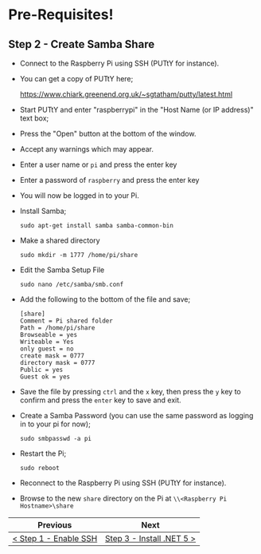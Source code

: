 # Pre-Requisites! #

## Step 2 - Create Samba Share ##

- Connect to the Raspberry Pi using SSH (PUTtY for instance).
- You can get a copy of PUTtY here;

    https://www.chiark.greenend.org.uk/~sgtatham/putty/latest.html

- Start PUTtY and enter "raspberrypi" in the "Host Name (or IP address)" text box;
- Press the "Open" button at the bottom of the window.
- Accept any warnings which may appear.
- Enter a user name or `pi` and press the enter key
- Enter a password of `raspberry` and press the enter key

- You will now be logged in to your Pi.

- Install Samba;

    ```
    sudo apt-get install samba samba-common-bin
    ```

- Make a shared directory

    ```
    sudo mkdir -m 1777 /home/pi/share
    ```

- Edit the Samba Setup File

    ```
    sudo nano /etc/samba/smb.conf
    ```

- Add the following to the bottom of the file and save;

    ```    
    [share]
    Comment = Pi shared folder
    Path = /home/pi/share
    Browseable = yes
    Writeable = Yes
    only guest = no
    create mask = 0777
    directory mask = 0777
    Public = yes
    Guest ok = yes
    ```

- Save the file by pressing `ctrl` and the `x` key, then press the `y` key to confirm and press the `enter` key to save and exit.

- Create a Samba Password (you can use the same password as logging in to your pi for now);

    ```
    sudo smbpasswd -a pi
    ```

- Restart the Pi;

    ```
    sudo reboot
    ```
- Reconnect to the Raspberry Pi using SSH (PUTtY for instance).
- Browse to the new `share` directory on the Pi at `\\<Raspberry Pi Hostname>\share`

| Previous | Next |
| -------- | ---- |
| [< Step 1 - Enable SSH](01-enable-ssh.md) | [Step 3 - Install .NET 5 >](03-install-dot-net-5.md) |
